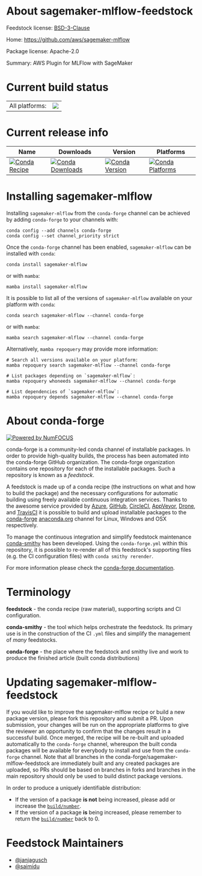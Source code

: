 About sagemaker-mlflow-feedstock
================================

Feedstock license: [BSD-3-Clause](https://github.com/conda-forge/sagemaker-mlflow-feedstock/blob/main/LICENSE.txt)

Home: https://github.com/aws/sagemaker-mlflow

Package license: Apache-2.0

Summary: AWS Plugin for MLFlow with SageMaker

Current build status
====================


<table><tr><td>All platforms:</td>
    <td>
      <a href="https://dev.azure.com/conda-forge/feedstock-builds/_build/latest?definitionId=22645&branchName=main">
        <img src="https://dev.azure.com/conda-forge/feedstock-builds/_apis/build/status/sagemaker-mlflow-feedstock?branchName=main">
      </a>
    </td>
  </tr>
</table>

Current release info
====================

| Name | Downloads | Version | Platforms |
| --- | --- | --- | --- |
| [![Conda Recipe](https://img.shields.io/badge/recipe-sagemaker--mlflow-green.svg)](https://anaconda.org/conda-forge/sagemaker-mlflow) | [![Conda Downloads](https://img.shields.io/conda/dn/conda-forge/sagemaker-mlflow.svg)](https://anaconda.org/conda-forge/sagemaker-mlflow) | [![Conda Version](https://img.shields.io/conda/vn/conda-forge/sagemaker-mlflow.svg)](https://anaconda.org/conda-forge/sagemaker-mlflow) | [![Conda Platforms](https://img.shields.io/conda/pn/conda-forge/sagemaker-mlflow.svg)](https://anaconda.org/conda-forge/sagemaker-mlflow) |

Installing sagemaker-mlflow
===========================

Installing `sagemaker-mlflow` from the `conda-forge` channel can be achieved by adding `conda-forge` to your channels with:

```
conda config --add channels conda-forge
conda config --set channel_priority strict
```

Once the `conda-forge` channel has been enabled, `sagemaker-mlflow` can be installed with `conda`:

```
conda install sagemaker-mlflow
```

or with `mamba`:

```
mamba install sagemaker-mlflow
```

It is possible to list all of the versions of `sagemaker-mlflow` available on your platform with `conda`:

```
conda search sagemaker-mlflow --channel conda-forge
```

or with `mamba`:

```
mamba search sagemaker-mlflow --channel conda-forge
```

Alternatively, `mamba repoquery` may provide more information:

```
# Search all versions available on your platform:
mamba repoquery search sagemaker-mlflow --channel conda-forge

# List packages depending on `sagemaker-mlflow`:
mamba repoquery whoneeds sagemaker-mlflow --channel conda-forge

# List dependencies of `sagemaker-mlflow`:
mamba repoquery depends sagemaker-mlflow --channel conda-forge
```


About conda-forge
=================

[![Powered by
NumFOCUS](https://img.shields.io/badge/powered%20by-NumFOCUS-orange.svg?style=flat&colorA=E1523D&colorB=007D8A)](https://numfocus.org)

conda-forge is a community-led conda channel of installable packages.
In order to provide high-quality builds, the process has been automated into the
conda-forge GitHub organization. The conda-forge organization contains one repository
for each of the installable packages. Such a repository is known as a *feedstock*.

A feedstock is made up of a conda recipe (the instructions on what and how to build
the package) and the necessary configurations for automatic building using freely
available continuous integration services. Thanks to the awesome service provided by
[Azure](https://azure.microsoft.com/en-us/services/devops/), [GitHub](https://github.com/),
[CircleCI](https://circleci.com/), [AppVeyor](https://www.appveyor.com/),
[Drone](https://cloud.drone.io/welcome), and [TravisCI](https://travis-ci.com/)
it is possible to build and upload installable packages to the
[conda-forge](https://anaconda.org/conda-forge) [anaconda.org](https://anaconda.org/)
channel for Linux, Windows and OSX respectively.

To manage the continuous integration and simplify feedstock maintenance
[conda-smithy](https://github.com/conda-forge/conda-smithy) has been developed.
Using the ``conda-forge.yml`` within this repository, it is possible to re-render all of
this feedstock's supporting files (e.g. the CI configuration files) with ``conda smithy rerender``.

For more information please check the [conda-forge documentation](https://conda-forge.org/docs/).

Terminology
===========

**feedstock** - the conda recipe (raw material), supporting scripts and CI configuration.

**conda-smithy** - the tool which helps orchestrate the feedstock.
                   Its primary use is in the construction of the CI ``.yml`` files
                   and simplify the management of *many* feedstocks.

**conda-forge** - the place where the feedstock and smithy live and work to
                  produce the finished article (built conda distributions)


Updating sagemaker-mlflow-feedstock
===================================

If you would like to improve the sagemaker-mlflow recipe or build a new
package version, please fork this repository and submit a PR. Upon submission,
your changes will be run on the appropriate platforms to give the reviewer an
opportunity to confirm that the changes result in a successful build. Once
merged, the recipe will be re-built and uploaded automatically to the
`conda-forge` channel, whereupon the built conda packages will be available for
everybody to install and use from the `conda-forge` channel.
Note that all branches in the conda-forge/sagemaker-mlflow-feedstock are
immediately built and any created packages are uploaded, so PRs should be based
on branches in forks and branches in the main repository should only be used to
build distinct package versions.

In order to produce a uniquely identifiable distribution:
 * If the version of a package **is not** being increased, please add or increase
   the [``build/number``](https://docs.conda.io/projects/conda-build/en/latest/resources/define-metadata.html#build-number-and-string).
 * If the version of a package **is** being increased, please remember to return
   the [``build/number``](https://docs.conda.io/projects/conda-build/en/latest/resources/define-metadata.html#build-number-and-string)
   back to 0.

Feedstock Maintainers
=====================

* [@janjagusch](https://github.com/janjagusch/)
* [@saimidu](https://github.com/saimidu/)

